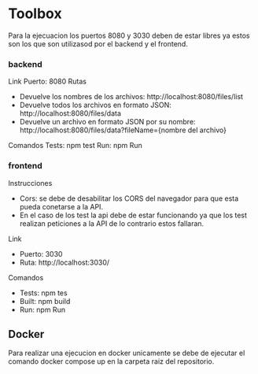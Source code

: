 # Toolbox
 
Para la ejecuacion los puertos 8080 y 3030 deben de estar libres ya estos son los que son utilizasod por el backend y el frontend.

### backend
Link
Puerto: 8080
Rutas
- Devuelve los nombres de los archivos: http://localhost:8080/files/list
- Devuelve todos los archivos en formato JSON: http://localhost:8080/files/data
- Devuelve un archivo en formato JSON por su nombre: http://localhost:8080/files/data?fileName={nombre del archivo}

Comandos
Tests: npm test
Run: npm Run

### frontend

Instrucciones
- Cors: se debe de desabilitar los CORS del navegador para que esta pueda conetarse a la API.
- En el caso de los test la api debe de estar funcionando ya que los test realizan peticiones a la API de lo contrario estos fallaran.

Link
- Puerto: 3030
- Ruta: http://localhost:3030/

Comandos
- Tests: npm tes
- Built: npm build
- Run: npm Run



## Docker
Para realizar una ejecucion en docker unicamente se debe de ejecutar el comando docker compose up en la carpeta raiz del repositorio.